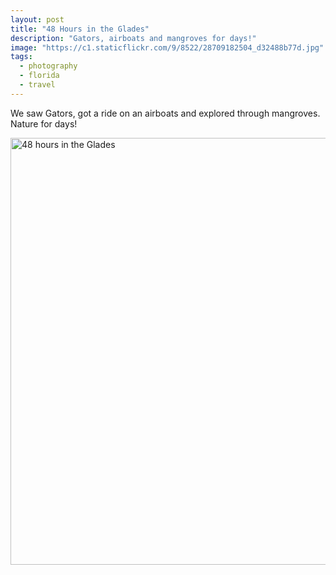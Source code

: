```yaml
---
layout: post
title: "48 Hours in the Glades"
description: "Gators, airboats and mangroves for days!"
image: "https://c1.staticflickr.com/9/8522/28709182504_d32488b77d.jpg"
tags:
  - photography
  - florida
  - travel
---
```


We saw Gators, got a ride on an airboats and explored through mangroves.
Nature for days!

<a data-flickr-embed="true" data-header="true"  href="https://www.flickr.com/photos/filippomasoni/albums/72157672191837440" title="48 hours in the Glades"><img src="https://c6.staticflickr.com/8/7732/28823906653_d75a7934f0_b.jpg" width="1024" height="683" alt="48 hours in the Glades"></a><script async src="//embedr.flickr.com/assets/client-code.js" charset="utf-8"></script>
